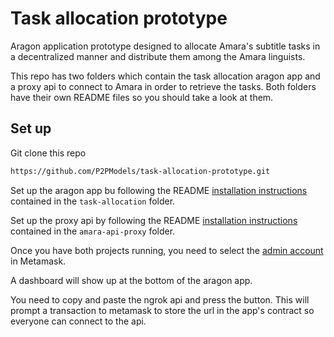 # Task allocation prototype

Aragon application prototype designed to allocate Amara's subtitle tasks in a decentralized manner and distribute them among the Amara linguists.

This repo has two folders  which contain the task allocation aragon app and a proxy api to connect to Amara in order to retrieve the tasks. Both folders have their own README files so you should take a look at them. 

## Set up

Git clone this repo

```sh
https://github.com/P2PModels/task-allocation-prototype.git
```

Set up the aragon app bu following the README [installation instructions](https://github.com/P2PModels/task-allocation-prototype/tree/develop/task-allocation#how-to-run-task-allocation-locally) contained in the `task-allocation` folder.

Set up the proxy api by following the README [installation instructions](https://github.com/P2PModels/task-allocation-prototype/tree/develop/amara-api-proxy#set-up) contained in the `amara-api-proxy` folder. 

Once you have both projects running, you need to select the [admin account](https://github.com/P2PModels/task-allocation-prototype/tree/develop/task-allocation#special-admin-account) in Metamask.

A dashboard will show up at the bottom of the aragon app. 

You need to copy and paste the ngrok api and press the button. This will prompt a transaction to metamask to store the url in the app's contract so everyone can connect to the api.
